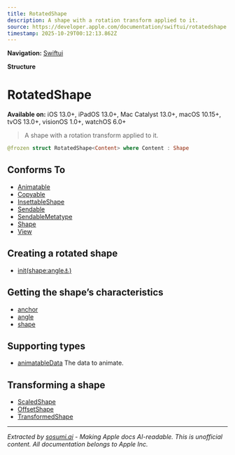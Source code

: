 ```yaml
---
title: RotatedShape
description: A shape with a rotation transform applied to it.
source: https://developer.apple.com/documentation/swiftui/rotatedshape
timestamp: 2025-10-29T00:12:13.862Z
---
```


**Navigation:** [Swiftui](/documentation/swiftui)

**Structure**

# RotatedShape

**Available on:** iOS 13.0+, iPadOS 13.0+, Mac Catalyst 13.0+, macOS 10.15+, tvOS 13.0+, visionOS 1.0+, watchOS 6.0+

> A shape with a rotation transform applied to it.

```swift
@frozen struct RotatedShape<Content> where Content : Shape
```

## Conforms To

- [Animatable](/documentation/swiftui/animatable)
- [Copyable](/documentation/Swift/Copyable)
- [InsettableShape](/documentation/swiftui/insettableshape)
- [Sendable](/documentation/Swift/Sendable)
- [SendableMetatype](/documentation/Swift/SendableMetatype)
- [Shape](/documentation/swiftui/shape)
- [View](/documentation/swiftui/view)

## Creating a rotated shape

- [init(shape:angle:anchor:)](/documentation/swiftui/rotatedshape/init(shape:angle:anchor:))

## Getting the shape’s characteristics

- [anchor](/documentation/swiftui/rotatedshape/anchor)
- [angle](/documentation/swiftui/rotatedshape/angle)
- [shape](/documentation/swiftui/rotatedshape/shape)

## Supporting types

- [animatableData](/documentation/swiftui/rotatedshape/animatabledata) The data to animate.

## Transforming a shape

- [ScaledShape](/documentation/swiftui/scaledshape)
- [OffsetShape](/documentation/swiftui/offsetshape)
- [TransformedShape](/documentation/swiftui/transformedshape)

---

*Extracted by [sosumi.ai](https://sosumi.ai) - Making Apple docs AI-readable.*
*This is unofficial content. All documentation belongs to Apple Inc.*
